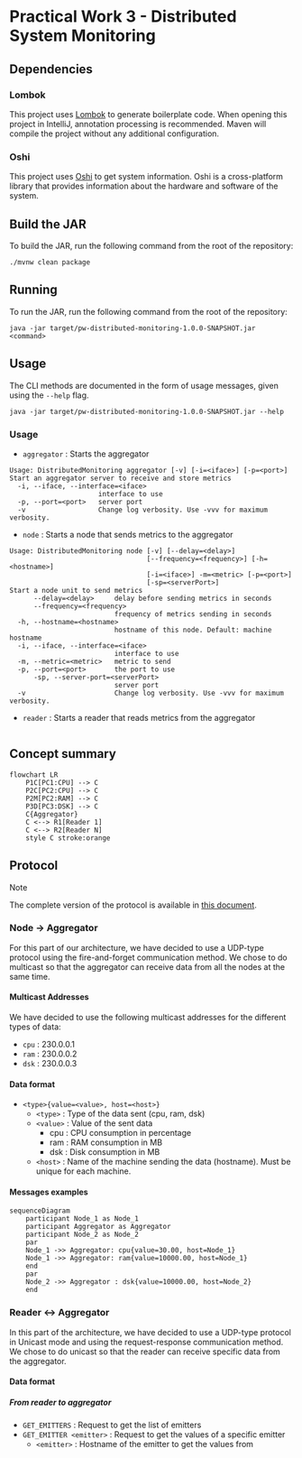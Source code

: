 # Practical Work 3 - Distributed System Monitoring

## Dependencies

### Lombok

This project uses [Lombok](https://projectlombok.org/) to generate boilerplate code.
When opening this project in IntelliJ, annotation processing is recommended.
Maven will compile the project without any additional configuration.

### Oshi
This project uses [Oshi](https://github.com/oshi/oshi) to get system information.
Oshi is a cross-platform library that provides information about the hardware and software of the system.

## Build the JAR

To build the JAR, run the following command from the root of the repository:

```shell
./mvnw clean package
```

## Running

To run the JAR, run the following command from the root of the repository:

```shell
java -jar target/pw-distributed-monitoring-1.0.0-SNAPSHOT.jar <command>
```

## Usage

The CLI methods are documented in the form of usage messages, given using the `--help` flag.

```shell
java -jar target/pw-distributed-monitoring-1.0.0-SNAPSHOT.jar --help
```

### Usage
* ```aggregator``` : Starts the aggregator
```text
Usage: DistributedMonitoring aggregator [-v] [-i=<iface>] [-p=<port>]
Start an aggregator server to receive and store metrics
  -i, --iface, --interface=<iface>
                      interface to use
  -p, --port=<port>   server port
  -v                  Change log verbosity. Use -vvv for maximum verbosity.
```

* ```node``` : Starts a node that sends metrics to the aggregator
```text
Usage: DistributedMonitoring node [-v] [--delay=<delay>]
                                  [--frequency=<frequency>] [-h=<hostname>]
                                  [-i=<iface>] -m=<metric> [-p=<port>]
                                  [-sp=<serverPort>]
Start a node unit to send metrics
      --delay=<delay>     delay before sending metrics in seconds
      --frequency=<frequency>
                          frequency of metrics sending in seconds
  -h, --hostname=<hostname>
                          hostname of this node. Default: machine hostname
  -i, --iface, --interface=<iface>
                          interface to use
  -m, --metric=<metric>   metric to send
  -p, --port=<port>       the port to use
      -sp, --server-port=<serverPort>
                          server port
  -v                      Change log verbosity. Use -vvv for maximum verbosity.
```

* ```reader``` : Starts a reader that reads metrics from the aggregator
```text
```

## Concept summary

```mermaid
flowchart LR
    P1C[PC1:CPU] --> C
    P2C[PC2:CPU] --> C
    P2M[PC2:RAM] --> C
    P3D[PC3:DSK] --> C
    C{Aggregator}
    C <--> R1[Reader 1]
    C <--> R2[Reader N]
    style C stroke:orange 
```

## Protocol

> [!NOTE]
> The complete version of the protocol is available in [this document](./doc/protocol.pdf).

### Node -> Aggregator

For this part of our architecture, we have decided to use a UDP-type protocol using the fire-and-forget communication 
method. We chose to do multicast so that the aggregator can receive data from all the nodes at the same time.

#### Multicast Addresses
We have decided to use the following multicast addresses for the different types of data:

* ```cpu``` : 230.0.0.1
* ```ram``` : 230.0.0.2
* ```dsk``` : 230.0.0.3

#### Data format

* ```<type>{value=<value>, host=<host>}```
  * ```<type>``` : Type of the data sent (cpu, ram, dsk)
  * ```<value>``` : Value of the sent data
      * cpu : CPU consumption in percentage
      * ram : RAM consumption in MB
      * dsk : Disk consumption in MB
  * ```<host>``` : Name of the machine sending the data (hostname). Must be unique for each machine.

#### Messages examples
```mermaid
sequenceDiagram
    participant Node_1 as Node_1
    participant Aggregator as Aggregator
    participant Node_2 as Node_2
    par
    Node_1 ->> Aggregator: cpu{value=30.00, host=Node_1}
    Node_1 ->> Aggregator: ram{value=10000.00, host=Node_1}
    end
    par
    Node_2 ->> Aggregator : dsk{value=10000.00, host=Node_2}
    end
```

### Reader <-> Aggregator
In this part of the architecture, we have decided to use a UDP-type protocol in Unicast mode and using the request-response
communication method. We chose to do unicast so that the reader can receive specific data from the aggregator.

#### Data format
##### From reader to aggregator
* ```GET_EMITTERS``` : Request to get the list of emitters
* ```GET_EMITTER <emitter>``` : Request to get the values of a specific emitter
  * ```<emitter>``` : Hostname of the emitter to get the values from


